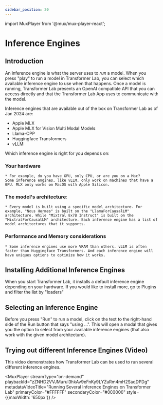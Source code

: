 ```yaml
---
sidebar_position: 20
---
```


import MuxPlayer from '@mux/mux-player-react';

# Inference Engines

## Introduction

An inference engine is what the server uses to _run_ a model. When you press "play" to run a model in Transformer Lab, you can select which available inference engine to use when that happens. Once a model is running, Transformer Lab presents an OpenAI compatible API that you can access directly and that the Transformer Lab App uses to communicate with the model.

Inference engines that are available out of the box on Transformer Lab as of Jan 2024 are:

- Apple MLX
- Apple MLX for Vision Multi Modal Models
- Llama-CPP
- Huggingface Transformers
- vLLM

Which inference engine is right for you depends on:

### Your hardware

    * For example, do you have GPU, only CPU, or are you on a Mac?
    Some inference engines, like vLLM, only work on machines that have a GPU. MLX only works on MacOS with Apple Silicon.

### The model's architecture:

    * Every model is built using a specific model architecture. For example, "Nous Hermes" is built on the "LlamaForCausalLM" architecture. While "Mixtral 8x7B Instruct" is built on the "MixtralForCausalLM" architecture. Each inference engine has a list of model architectures that it supports.

### Performance and Memory considerations

    * Some inference engines use more VRAM than others. vLLM is often faster than Huggingface Transformers. And each inference engine will have uniques options to optimize how it works.

## Installing Additional Inference Engines

When you start Transformer Lab, it installs a default inference engine depending on your hardware. If you would like to install more, go to Plugins and filter the list by "loaders"

## Selecting an Inference Engine

Before you press "Run" to run a model, click on the text to the right-hand side of the Run button that says "using ...". This will open a modal that gives you the option to select from your available inference engines (that also work with the given model architecture).

## Trying out different Inference Engines (Video)

This video demonstrates how Transformer Lab can be used to run several different inference engines.

<MuxPlayer
streamType="on-demand"
playbackId="zZNHD2VVJMuruI3hkAv9eFnKy9LYZuRm4mH2SaqDPDg"
metadataVideoTitle="Running Several Inference Engines on Transformer Lab"
primaryColor="#FFFFFF"
secondaryColor="#000000"
style={{maxWidth: '650px'}}
/>
